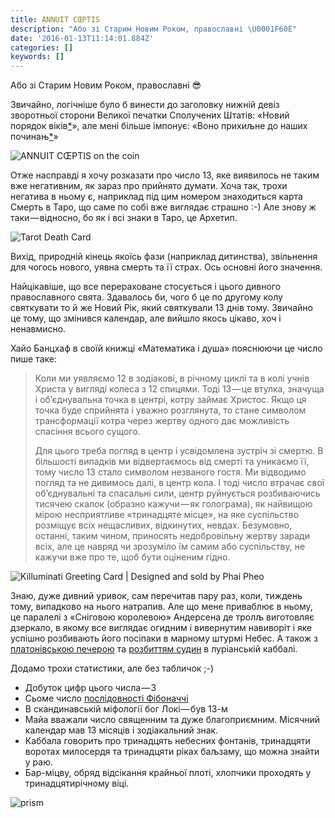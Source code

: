 ```yaml
---
title: ANNUIT CŒPTIS
description: "Або зі Старим Новим Роком, православні \U0001F60E"
date: '2016-01-13T11:14:01.884Z'
categories: []
keywords: []
---
```


Або зі Старим Новим Роком, православні 😎

Звичайно, логічніше було б винести до заголовку нижній девіз зворотньої сторони Великої печатки Сполучених Штатів: «Новий порядок віків[\*](https://uk.wikipedia.org/wiki/Novus_ordo_seclorum)», але мені більше імпонує: «Воно прихиљне до наших починањ[\*](https://uk.wikipedia.org/wiki/%D0%92%D0%B5%D0%BB%D0%B8%D0%BA%D0%B0_%D0%BF%D0%B5%D1%87%D0%B0%D1%82%D0%BA%D0%B0_%D0%A1%D0%BF%D0%BE%D0%BB%D1%83%D1%87%D0%B5%D0%BD%D0%B8%D1%85_%D0%A8%D1%82%D0%B0%D1%82%D1%96%D0%B2#.D0.97.D0.B2.D0.BE.D1.80.D0.BE.D1.82.D0.BD.D0.B0_.D1.81.D1.82.D0.BE.D1.80.D0.BE.D0.BD.D0.B0)»

![ANNUIT CŒPTIS on the coin](/images/ANNUIT_CŒPTIS_Rainbow.jpeg)

Отже насправді я хочу розказати про число 13, яке виявилось не таким вже негативним, як зараз про прийнято думати. Хоча так, трохи негатива в ньому є, наприклад під цим номером знаходиться карта Смерть в Таро, що саме по собі вже виглядає страшно :-)
Але знову ж таки — відносно, бо як і всі знаки в Таро, це Архетип.

![Tarot Death Card](/images/death.jpeg)

Вихід, природній кінець якоїсь фази (наприклад дитинства), звільнення для чогось нового, уявна смерть та її страх. Ось основні його значення.

Найцікавіше, що все перераховане стосується і цього дивного православного свята. Здавалось би, чого б це по другому колу святкувати то й же Новий Рік, який святкували 13 днів тому. Звичайно це тому, що змінився календар, але вийшло якось цікаво, хоч і ненавмисно.

Хайо Банцхаф в своїй книжці «Математика і душа» пояснюючи це число пише таке:

> Коли ми уявляємо 12 в зодіакові, в річному циклі та в колі учнів Христа у вигляді колеса з 12 спицями. Тоді 13 — це втулка, значуща і обʼєднувальна точка в центрі, котру займає Христос. Якщо ця точка буде сприйнята і уважно розглянута, то стане символом трансформації котра через жертву одного дає можливість спасіння всього сущого.
>
> Для цього треба погляд в центр і усвідомлена зустріч зі смертю. В більшості випадків ми відвертаємось від смерті та уникаємо її, тому число 13 стало символом незваного гостя. Ми відводимо погляд та не дивимось далі, в центр кола. І тоді число втрачає свої обʼєднувальні та спасальні сили, центр руйнується розбиваючись тисячею скалок (образно кажучи — як голограма), як найвищою мірою несприятливе «тринадцяте місце», на яке суспільство розміщує всіх нещасливих, відкинутих, невдах. Безумовно, останні, таким чином, приносять недобровільну жертву заради всіх, але це навряд чи зрозуміло їм самим або суспільству, не кажучи вже про те, щоб бути оціненим гідно.

![Killuminati Greeting Card | Designed and sold by Phai Pheo](/images/Killuminati.jpeg)

Знаю, дуже дивний уривок, сам перечитав пару раз, коли, тиждень тому, випадково на нього натрапив. Але що мене приваблює в ньому, це паралелі з «Сніговою королевою» Андерсена де тролљ виготовляє дзеркало, в якому все виглядає огидним і вивернутим навиворіт і яке успішно розбивають його посіпаки в марному штурмі Небес. А також з [платонівською печерою](https://uk.wikipedia.org/wiki/%D0%9C%D1%96%D1%84_%D0%BF%D1%80%D0%BE_%D0%BF%D0%B5%D1%87%D0%B5%D1%80%D1%83) та [розбиттям судин](https://ru.wikipedia.org/wiki/%D0%A8%D0%B2%D0%B8%D1%80%D0%B0%D1%82_%D1%85%D0%B0-%D0%BA%D0%B5%D0%BB%D0%B8%D0%BC) в луріанській каббалі.

Додамо трохи статистики, але без табличок ;-)

- Добуток цифр цього числа — 3
- Сьоме число [послідовності Фібоначчі](https://uk.wikipedia.org/wiki/%D0%9F%D0%BE%D1%81%D0%BB%D1%96%D0%B4%D0%BE%D0%B2%D0%BD%D1%96%D1%81%D1%82%D1%8C_%D0%A4%D1%96%D0%B1%D0%BE%D0%BD%D0%B0%D1%87%D1%87%D1%96)
- В скандинавській міфології бог Локі — був 13-м
- Майа вважали число священним та дуже благоприємним. Місячний календар мав 13 місяців і зодіакальний знак.
- Каббала говорить про тринадцять небесних фонтанів, тринадцяти воротах милосердя та тринадцяти ріках баљзаму, що можна знайти у раю.
- Бар-міцву, обряд відсікання крайньої плоті, хлопчики проходять у тринадцятирічному віці.

![prism](/images/prism.jpeg)
